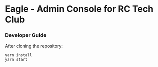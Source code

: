# Eagle - Admin Console for RC Tech Club

### Developer Guide

After cloning the repository:

```shell script
yarn install
yarn start
```

